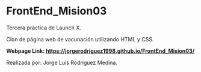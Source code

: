 # FrontEnd_Mision03
Tercera práctica de Launch X.

Clon de página web de vacunación utilizando HTML y CSS.

**Webpage Link: https://jorgerodriguez1998.github.io/FrontEnd_Mision03/**

Realizada por: Jorge Luis Rodríguez Medina.
